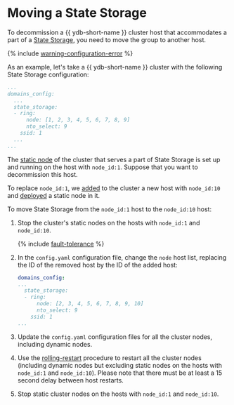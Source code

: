 # Moving a State Storage

To decommission a {{ ydb-short-name }} cluster host that accommodates a part of a [State Storage](../../deploy/configuration/config.md#domains-state), you need to move the group to another host.

{% include [warning-configuration-error](../_includes/warning-configuration-error.md) %}

As an example, let's take a {{ ydb-short-name }} cluster with the following State Storage configuration:

```yaml
...
domains_config:
  ...
  state_storage:
  - ring:
      node: [1, 2, 3, 4, 5, 6, 7, 8, 9]
      nto_select: 9
    ssid: 1
  ...
...
```

The [static node](../../deploy/configuration/config.md#hosts) of the cluster that serves a part of State Storage is set up and running on the host with `node_id:1`. Suppose that you want to decommission this host.

To replace `node_id:1`, we [added](../../maintenance/manual/cluster_expansion.md#add-host) to the cluster a new host with `node_id:10` and [deployed](../../maintenance/manual/cluster_expansion.md#add-static-node) a static node in it.

To move State Storage from the `node_id:1` host to the `node_id:10` host:

1. Stop the cluster's static nodes on the hosts with `node_id:1` and `node_id:10`.

   {% include [fault-tolerance](../_includes/fault-tolerance.md) %}

2. In the `config.yaml` configuration file, change the `node` host list, replacing the ID of the removed host by the ID of the added host:

   ```yaml
   domains_config:
   ...
     state_storage:
     - ring:
         node: [2, 3, 4, 5, 6, 7, 8, 9, 10]
         nto_select: 9
       ssid: 1
   ...
   ```

3. Update the `config.yaml` configuration files for all the cluster nodes, including dynamic nodes.
4. Use the [rolling-restart](../../maintenance/manual/node_restarting.md) procedure to restart all the cluster nodes (including dynamic nodes but excluding static nodes on the hosts with `node_id:1` and  `node_id:10`). Please note that there must be at least a 15 second delay between host restarts.
5. Stop static cluster nodes on the hosts with `node_id:1` and `node_id:10`.
